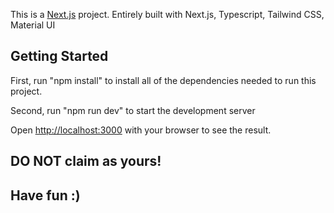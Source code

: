 This is a [Next.js](https://nextjs.org/) project. Entirely built with Next.js, Typescript, Tailwind CSS, Material UI

## Getting Started

First, run "npm install" to install all of the dependencies needed to run this project.

Second, run "npm run dev" to start the development server

Open [http://localhost:3000](http://localhost:3000) with your browser to see the result.

## DO NOT claim as yours!

## Have fun :)

